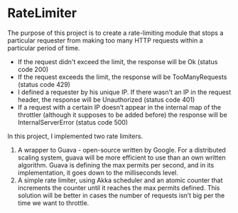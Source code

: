# RateLimiter
The purpose of this project is to create a rate-limiting module that stops a particular requester from making too many HTTP requests within a particular period of time.

* If the request didn't exceed the limit, the response will be Ok (status code 200)
* If the request exceeds the limit, the response will be TooManyRequests (status code 429)
* I defined a requester by his unique IP. If there wasn't an IP in the request header, the response will be Unauthorized (status code 401)
* If a request with a certain IP doesn’t appear in the internal map of the throttler (although it supposes to be added before) the response will be InternalServerError (status code 500)

In this project, I implemented two rate limiters.
1. A wrapper to Guava - open-source written by Google.
For a distributed scaling system, guava will be more efficient to use than an own written algorithm. Guava is defining the max permits per second, and in its implementation, it goes down to the milliseconds level.
2. A simple rate limiter, using Akka scheduler and an atomic counter that increments the counter until it reaches the max permits defined. This solution will be better in cases the number of requests isn’t big per the time we want to throttle.
